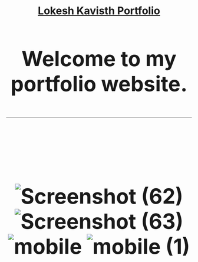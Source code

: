 <h1 align='center'><a href="https://lokeshkavisth.vercel.app/" target="blank">Lokesh Kavisth Portfolio<a/><h1/>
<p>Welcome to my portfolio website.</p>

 <hr>
<br>

![Screenshot (62)](https://user-images.githubusercontent.com/104786100/218298675-810c47f4-78b1-4591-b5eb-f603f4409050.png)
![Screenshot (63)](https://user-images.githubusercontent.com/104786100/218298677-959026f3-a2c4-4060-870c-eba972b19a18.png)
![mobile](https://user-images.githubusercontent.com/104786100/218298682-776284b9-b6ae-40b2-9046-dd6b5fee5077.png)
![mobile (1)](https://user-images.githubusercontent.com/104786100/218298777-63c92c88-a3c5-4218-abc3-2fd7ac6d141a.png)
